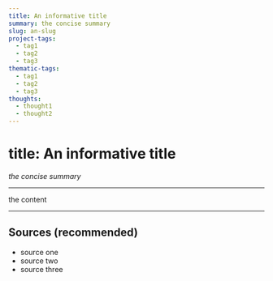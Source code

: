 ```yaml
---
title: An informative title
summary: the concise summary
slug: an-slug
project-tags: 
  - tag1
  - tag2
  - tag3
thematic-tags:
  - tag1
  - tag2
  - tag3
thoughts:
  - thought1
  - thought2
---
```


# title: An informative title

*the concise summary*

---
the content

---
## Sources (recommended)

- source one
- source two
- source three
